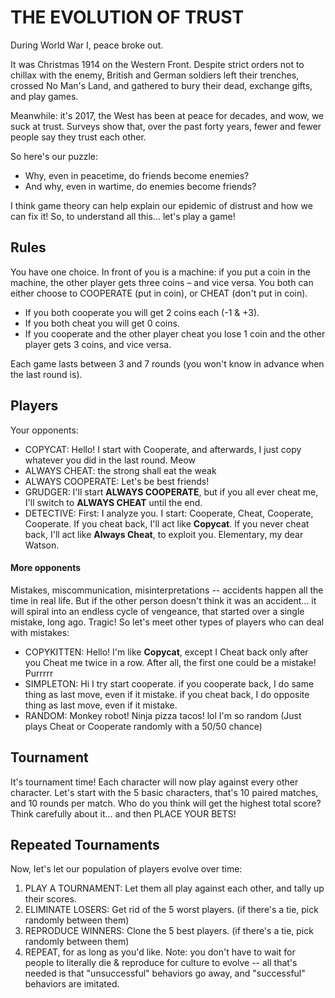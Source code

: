 # THE EVOLUTION OF TRUST
During World War I, peace broke out.

It was Christmas 1914 on the Western Front.
Despite strict orders not to chillax with the enemy, British and German soldiers left their trenches, crossed No Man's Land, and gathered to bury their dead, exchange gifts, and play games.

Meanwhile: it's 2017, the West has been at peace for decades, and wow, we suck at trust.
Surveys show that, over the past forty years, fewer and fewer people say they trust each other.

So here's our puzzle:
- Why, even in peacetime, do friends become enemies?
- And why, even in wartime, do enemies become friends?

I think game theory can help explain our epidemic of distrust and how we can fix it!
So, to understand all this... let's play a game!

## Rules
You have one choice. In front of you is a machine: if you put a coin in the machine, the other player gets three coins – and vice versa. You both can either choose to COOPERATE (put in coin), or CHEAT (don't put in coin).

- If you both cooperate you will get 2 coins each (-1 & +3).
- If you both cheat you will get 0 coins.
- If you cooperate and the other player cheat you lose 1 coin and the other player gets 3 coins, and vice versa.

Each game lasts between 3 and 7 rounds (you won't know in advance when the last round is).

## Players
Your opponents:
- COPYCAT: Hello! I start with Cooperate, and afterwards, I just copy whatever you did in the last round. Meow
- ALWAYS CHEAT: the strong shall eat the weak
- ALWAYS COOPERATE: Let's be best friends!
- GRUDGER: I'll start **ALWAYS COOPERATE**, but if you all ever cheat me, I'll switch to **ALWAYS CHEAT** until the end.
- DETECTIVE: First: I analyze you. I start: Cooperate, Cheat, Cooperate, Cooperate. If you cheat back, I'll act like **Copycat**. If you never cheat back, I'll act like **Always Cheat**, to exploit you. Elementary, my dear Watson.

#### More opponents
Mistakes, miscommunication, misinterpretations -- accidents happen all the time in real life. But if the other person doesn't think it was an accident... it will spiral into an endless cycle of vengeance, that started over a single mistake, long ago. Tragic!
So let's meet other types of players who can deal with mistakes:

- COPYKITTEN: Hello! I'm like **Copycat**, except I Cheat back only after you Cheat me twice in a row. After all, the first one could be a mistake! Purrrrr
- SIMPLETON: Hi I try start cooperate. if you cooperate back, I do same thing as last move, even if it mistake. if you cheat back, I do opposite thing as last move, even if it mistake.
- RANDOM: Monkey robot! Ninja pizza tacos! lol I'm so random (Just plays Cheat or Cooperate randomly with a 50/50 chance)

## Tournament
It's tournament time! Each character will now play against every other character.
Let's start with the 5 basic characters, that's 10 paired matches, and 10 rounds per match.
Who do you think will get the highest total score? Think carefully about it... and then PLACE YOUR BETS!

## Repeated Tournaments
Now, let's let our population of players evolve over time:
1. PLAY A TOURNAMENT: Let them all play against each other, and tally up their scores.
2. ELIMINATE LOSERS: Get rid of the 5 worst players. (if there's a tie, pick randomly between them)
3. REPRODUCE WINNERS: Clone the 5 best players. (if there's a tie, pick randomly between them)
4. REPEAT, for as long as you'd like. Note: you don't have to wait for people to literally die & reproduce for culture to evolve -- all that's needed is that "unsuccessful" behaviors go away, and "successful" behaviors are imitated.

